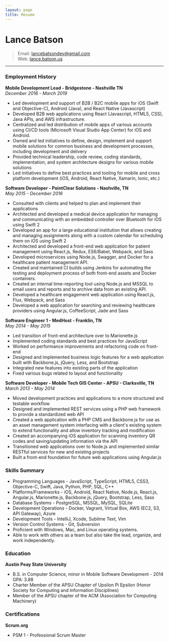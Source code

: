 ```yaml
---
layout: page
title: Resume
---
```


Lance Batson
============  

> Email: [lancebatsondev@gmail.com](mailto:lancebatsondev@gmail.com)  
> Web: [lance.batson.us](https://lance.batson.us)  

----  

### Employment History
**Mobile Development Lead - Bridgestone - Nashville TN**  
*December 2016 - March 2019*

- Led development and support of B2B / B2C mobile apps for iOS (Swift and Objective-C), Android (Java), and React Native (Javascript)
- Developed B2B web applications using React (Javascript, HTML5, CSS), Java APIs, and AWS infrastructure.
- Centralized and led distribution of mobile apps of various accounts using CI/CD tools (Microsoft Visual Studio App Center) for iOS and Android.
- Owned and led initiatives to define, design, implement and support mobile solutions for common business and development processes, including development and delivery
- Provided technical leadership, code review, coding standards, implementation, and system architecture designs for various mobile solutions
- Led initiatives to define best practices and tooling for mobile and cross platform development (iOS, Android, React Native, Xamarin, Ionic, etc.)

**Software Developer - PointClear Solutions - Nashville, TN**  
*May 2015 - December 2016*  

- Consulted with clients and helped to plan and implement their applications
- Architected and developed a medical device application for managing and communicating with an embedded controller over Bluetooth for iOS using Swift 2
- Developed an app for a large educational institution that allows creating and managing assignments along with a custom calendar for scheduling them on iOS using Swift 2
- Architected and developed a front-end web application for patient management using React.js, Redux, ES6/Babel, Webpack, and Sass
- Developed microservices using Node.js, Swagger, and Docker for a healthcare patient management API.
- Created and maintained CI builds using Jenkins for automating the testing and deployment process of both front-end assets and Docker containers.
- Created an internal time-reporting tool using Node.js and MSSQL to email users and reports and to archive data from an existing API.
- Developed a healthcare engagement web application using React.js, Flux, Webpack, and Sass
- Developed a web application for searching and reviewing healthcare providers using Angular.js, CoffeeScript, Jade and Sass

**Software Engineer 1 - MedHost - Franklin, TN**  
*May 2014 - May 2015*  

- Led transition of front-end architecture over to Marionette.js
- Implemented coding standards and best practices for JavaScript
- Worked on performance improvements and refactoring code on front-end
- Designed and implemented business logic features for a web application built with Backbone.js, jQuery, Less, and Bootstrap
- Integrated new features into existing parts of the application
- Fixed various bugs related to layout and functionality

**Software Developer - Mobile Tech GIS Center - APSU - Clarksville, TN**  
*March 2013 - May 2014*  

- Moved development practices and applications to a more structured and testable workflow
- Designed and implemented REST services using a PHP web framework to provide a standardized web API
- Created a web application with a PHP CMS and Backbone.js for use as an asset management system interfacing with a client's existing system to extend functionality and allow inventory tracking and modification
- Created an accompanying iOS application for scanning inventory QR codes and saving/updating information via the API
- Transitioned web applications over to Node.js and implemented similar RESTful services for new and existing projects
- Built a front-end foundation for future web applications using Angular.js

### Skills Summary
- Programming Languages - JavaScript, TypeScript, HTML5, CSS3, Objective-C, Swift, Java, Python, PHP, SQL, C++
- Platforms/Frameworks - iOS, Android, React Native, Node.js, React.js, Angular.js, Marionette.js, Backbone.js, jQuery, Bootstrap, Less, Sass 
- Database Systems - PostgreSQL, MSSQL, MySQL, SQLite
- Development Operations - Docker, Vagrant, Virtual Box, AWS (EC2, S3, API Gateway), Azure
- Development Tools - IntelliJ, Xcode, Sublime Text, Vim
- Version Control Systems - Git, Subversion
- Proficient with Windows, Mac, and Linux operating systems.
- Able to work with others as a team but also take the lead, organize, and work independently.

### Education
**Austin Peay State University**  

- B.S. in Computer Science, minor in Mobile Software Development - 2014 GPA: 3.88
- Charter Member of the APSU Chapter of Upsilon Pi Epsilon (Honor Society for Computing and Information Disciplines)
- Member of the APSU chapter of the ACM (Association for Computing Machinery)  

### Certifications
**Scrum.org**  

- PSM 1 - Professional Scrum Master

